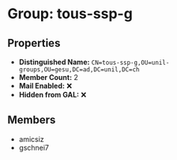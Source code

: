 # Group: tous-ssp-g

## Properties

- **Distinguished Name:** `CN=tous-ssp-g,OU=unil-groups,OU=gesu,DC=ad,DC=unil,DC=ch`
- **Member Count:** 2
- **Mail Enabled:** ❌
- **Hidden from GAL:** ❌

## Members

- amicsiz
- gschnei7
